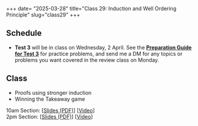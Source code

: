 +++
date= "2025-03-28"
title="Class 29: Induction and Well Ordering Principle"
slug="class29"
+++

## Schedule

- **Test 3** will be in class on Wednesday, 2 April. See the 
[**Preparation Guide for Test 3**](/docs/preptest3.pdf) for practice problems, and send me a DM for any topics or problems you want covered in the review class on Monday.

## Class

- Proofs using stronger induction
- Winning the Takeaway game

10am Section: [[Slides (PDF)](https://www.dropbox.com/scl/fi/h1clss5mxh59bzbfyc99m/cs2120-class29-dave.pdf?rlkey=4qklf62sxrbloub7zdxq2o0wh&dl=0)] [[Video](https://uva.hosted.panopto.com/Panopto/Pages/Viewer.aspx?id=a21fd802-6e45-4442-9d21-b2ae00e6c0e8)]  
2pm Section: [[Slides (PDF)](https://virginia.box.com/s/t3z8rzr227f0j68l9nuge86oys10q7h6)] [[Video](https://uva.hosted.panopto.com/Panopto/Pages/Viewer.aspx?id=080a7043-27b3-4aef-8f8f-b2ae0128f1be)]